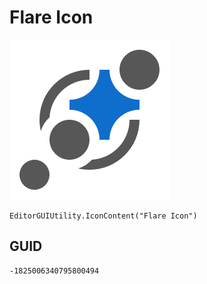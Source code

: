 # Flare Icon
![](/img/Flare%20Icon.png)

``` CSharp
EditorGUIUtility.IconContent("Flare Icon")
```
## GUID
```
-1825006340795800494
```
